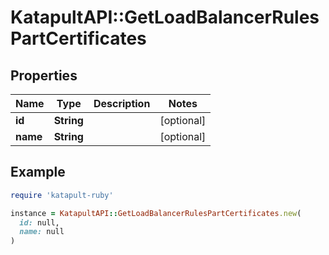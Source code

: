 # KatapultAPI::GetLoadBalancerRulesPartCertificates

## Properties

| Name | Type | Description | Notes |
| ---- | ---- | ----------- | ----- |
| **id** | **String** |  | [optional] |
| **name** | **String** |  | [optional] |

## Example

```ruby
require 'katapult-ruby'

instance = KatapultAPI::GetLoadBalancerRulesPartCertificates.new(
  id: null,
  name: null
)
```

